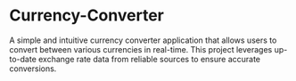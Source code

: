 # Currency-Converter
A simple and intuitive currency converter application that allows users to convert between various currencies in real-time. This project leverages up-to-date exchange rate data from reliable sources to ensure accurate conversions.
